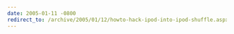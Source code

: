 ```yaml
---
date: 2005-01-11 -0800
redirect_to: /archive/2005/01/12/howto-hack-ipod-into-ipod-shuffle.aspx/
---
```

